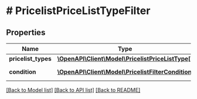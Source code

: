 # # PricelistPriceListTypeFilter


## Properties 


Name | Type | Description | Notes
------------ | ------------- | ------------- | -------------
**pricelist_types**| [**\OpenAPI\Client\Model\PricelistPriceListType[]**](PricelistPriceListType.md) |   | [optional]
**condition**| [**\OpenAPI\Client\Model\PricelistFilterCondition**](PricelistFilterCondition.md) |  for more information please, see Model/PricelistFilterCondition.php  | [optional]


[[Back to Model list]](../../README.md#models) [[Back to API list]](../../README.md#endpoints) [[Back to README]](../../README.md)

